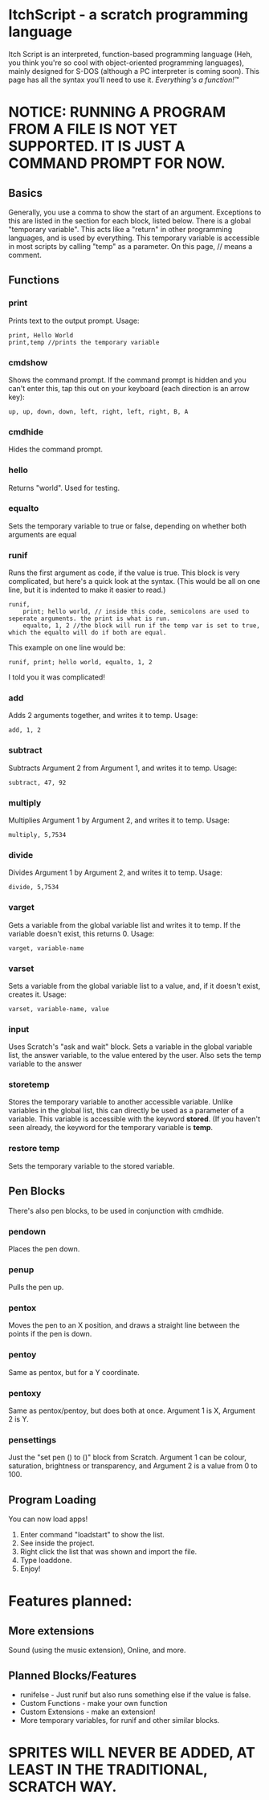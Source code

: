 # ItchScript - a scratch programming language

Itch Script is an interpreted, function-based programming language (Heh, you think you're so cool with object-oriented programming languages), mainly designed for S-DOS (although a PC interpreter is coming soon).
This page has all the syntax you'll need to use it.
*Everything's a function!™*
# NOTICE: RUNNING A PROGRAM FROM A FILE IS NOT YET SUPPORTED. IT IS JUST A COMMAND PROMPT FOR NOW.

## Basics

Generally, you use a comma to show the start of an argument. Exceptions to this are listed in the section for each block, listed below.
There is a global "temporary variable". This acts like a "return" in other programming languages, and is used by everything. This temporary variable is accessible in most scripts by calling "temp" as a parameter.
On this page, // means a comment.

## Functions

### print

Prints text to the output prompt. Usage:

    print, Hello World
    print,temp //prints the temporary variable

### cmdshow

Shows the command prompt. If the command prompt is hidden and you can't enter this, tap this out on your keyboard (each direction is an arrow key):

    up, up, down, down, left, right, left, right, B, A

### cmdhide

Hides the command prompt.

### hello

Returns "world". Used for testing.


### equalto
Sets the temporary variable to true or false, depending on whether both arguments are equal

### runif
Runs the first argument as code, if the value is true. This block is very complicated, but here's a quick look at the syntax. (This would be all on one line, but it is indented to make it easier to read.)

    runif,
	    print; hello world, // inside this code, semicolons are used to seperate arguments. the print is what is run.
	    equalto, 1, 2 //the block will run if the temp var is set to true, which the equalto will do if both are equal.
This example on one line would be:

    runif, print; hello world, equalto, 1, 2
 
I told you it was complicated!

### add
Adds 2 arguments together, and writes it to temp.
Usage:

    add, 1, 2

### subtract
Subtracts Argument 2 from Argument 1, and writes it to temp.
Usage:

    subtract, 47, 92

### multiply
Multiplies Argument 1 by Argument 2, and writes it to temp.
Usage:

    multiply, 5,7534

### divide
Divides Argument 1 by Argument 2, and writes it to temp.
Usage:

    divide, 5,7534

### varget
Gets a variable from the global variable list and writes it to temp. If the variable doesn't exist, this returns 0.
Usage:

    varget, variable-name

### varset
Sets a variable from the global variable list to a value, and, if it doesn't exist, creates it.
Usage:

    varset, variable-name, value

### input
Uses Scratch's "ask and wait" block. Sets a variable in the global variable list, the answer variable, to the value entered by the user. Also sets the temp variable to the answer

### storetemp
Stores the temporary variable to another accessible variable. Unlike variables in the global list, this can directly be used as a parameter of a variable. This variable is accessible with the keyword **stored**. (If you haven't seen already, the keyword for the temporary variable is **temp**.

### restore temp
Sets the temporary variable to the stored variable.
## Pen Blocks

There's also pen blocks, to be used in conjunction with cmdhide.


### pendown
Places the pen down.

### penup
Pulls the pen up.

### pentox
Moves the pen to an X position, and draws a straight line between the points if the pen is down.

### pentoy
Same as pentox, but for a Y coordinate.

### pentoxy
Same as pentox/pentoy, but does both at once. Argument 1 is X, Argument 2 is Y.
### pensettings
Just the "set pen () to ()" block from Scratch. Argument 1 can be colour, saturation, brightness or transparency, and Argument 2 is a value from 0 to 100.
## Program Loading
You can now load apps!

 1. Enter command "loadstart" to show the list.
 2. See inside the project.
 3. Right click the list that was shown and import the file.
 4. Type loaddone.
 5. Enjoy!
# Features planned:
## More extensions
Sound (using the music extension), Online, and more.
## Planned Blocks/Features

 - runifelse - Just runif but also runs something else if the value is false.
 - Custom Functions - make your own function
 - Custom Extensions - make an extension!
 - More temporary variables, for runif and other similar blocks.
# SPRITES WILL NEVER BE ADDED, AT LEAST IN THE TRADITIONAL, SCRATCH WAY.
